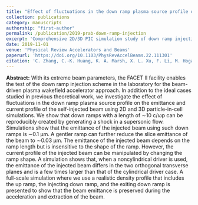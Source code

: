 ```yaml
---
title: "Effect of fluctuations in the down ramp plasma source profile on the emittance and current profile of the self-injected beam in a plasma wakefield accelerator"
collection: publications
category: manuscripts
authorship: "first-author"
permalink: /publication/2019-prab-down-ramp-injection
excerpt: 'Comprehensive 2D/3D PIC simulation study of down ramp injection for FACET-II, demonstrating ultra-low emittance beams (~0.03 μm) and investigating the effects of ramp profile fluctuations on beam quality and current profiles.'
date: 2019-11-01
venue: 'Physical Review Accelerators and Beams'
paperurl: 'https://doi.org/10.1103/PhysRevAccelBeams.22.111301'
citation: 'C. Zhang, C.-K. Huang, K. A. Marsh, X. L. Xu, F. Li, M. Hogan, V. Yakimenko, S. Corde, W. B. Mori, and C. Joshi, "Effect of fluctuations in the down ramp plasma source profile on the emittance and current profile of the self-injected beam in a plasma wakefield accelerator," <i>Phys. Rev. Accel. Beams</i> 22, 111301 (2019).'
---
```

**Abstract:** With its extreme beam parameters, the FACET II facility enables the test of the down ramp injection scheme in the laboratory for the beam-driven plasma wakefield accelerator approach. In addition to the ideal cases studied in previous theoretical work, we investigate the effect of fluctuations in the down ramp plasma source profile on the emittance and current profile of the self-injected beam using 2D and 3D particle-in-cell simulations. We show that down ramps with a length of ∼10 c/ωp can be reproducibly created by generating a shock in a supersonic flow. Simulations show that the emittance of the injected beam using such down ramps is ∼0.1 μm. A gentler ramp can further reduce the slice emittance of the beam to ∼0.03 μm. The emittance of the injected beam depends on the ramp length but is insensitive to the shape of the ramp. However, the current profile of the injected beam can be manipulated by changing the ramp shape. A simulation shows that, when a noncylindrical driver is used, the emittance of the injected beam differs in the two orthogonal transverse planes and is a few times larger than that of the cylindrical driver case. A full-scale simulation where we use a realistic density profile that includes the up ramp, the injecting down ramp, and the exiting down ramp is presented to show that the beam emittance is preserved during the acceleration and extraction of the beam.
